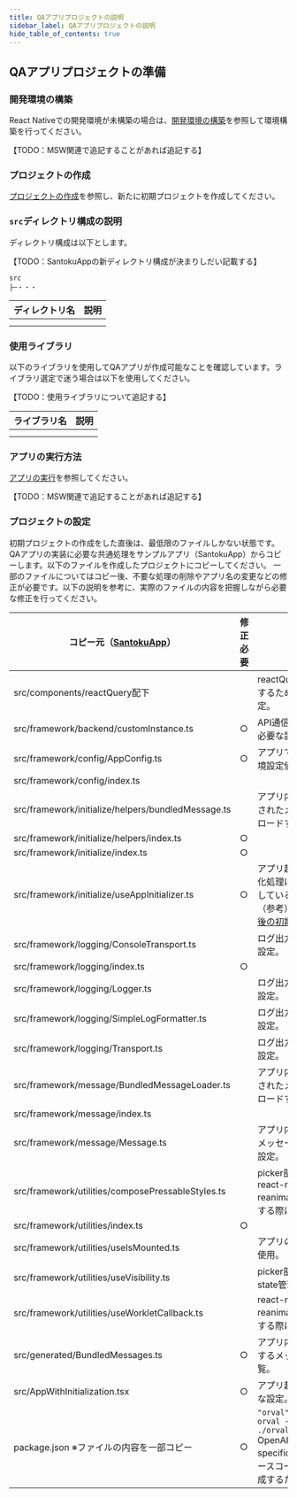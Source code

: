 ```yaml
---
title: QAアプリプロジェクトの説明
sidebar_label: QAアプリプロジェクトの説明
hide_table_of_contents: true
---
```


## QAアプリプロジェクトの準備

### 開発環境の構築

React Nativeでの開発環境が未構築の場合は、[開発環境の構築](https://fintan-contents.github.io/mobile-app-crib-notes/react-native/learn/getting-started/setting-up-development-environment)を参照して環境構築を行ってください。

【TODO：MSW関連で追記することがあれば追記する】

### プロジェクトの作成

[プロジェクトの作成](https://fintan-contents.github.io/mobile-app-crib-notes/react-native/learn/getting-started/create-project)を参照し、新たに初期プロジェクトを作成してください。

### `src`ディレクトリ構成の説明

ディレクトリ構成は以下とします。

【TODO：SantokuAppの新ディレクトリ構成が決まりしだい記載する】

```
src
├─・・・
```

| ディレクトリ名 | 説明 |
|--|--|
|  |  |
|  |  |

### 使用ライブラリ

以下のライブラリを使用してQAアプリが作成可能なことを確認しています。ライブラリ選定で迷う場合は以下を使用してください。

【TODO：使用ライブラリについて追記する】

| ライブラリ名 | 説明 |
|--|--|
|  |  |
|  |  |

### アプリの実行方法

[アプリの実行](https://fintan-contents.github.io/mobile-app-crib-notes/react-native/learn/getting-started/launch-created-app)を参照してください。

【TODO：MSW関連で追記することがあれば追記する】

### プロジェクトの設定
初期プロジェクトの作成をした直後は、最低限のファイルしかない状態です。
QAアプリの実装に必要な共通処理をサンプルアプリ（SantokuApp）からコピーします。以下のファイルを作成したプロジェクトにコピーしてください。
一部のファイルについてはコピー後、不要な処理の削除やアプリ名の変更などの修正が必要です。以下の説明を参考に、実際のファイルの内容を把握しながら必要な修正を行ってください。

| コピー元（[SantokuApp](https://github.com/ws-4020/mobile-app-crib-notes/tree/master/example-app/SantokuApp "SantokuApp")） | 修正必要 | 説明 |
|--|--|--|
| src/components/reactQuery配下 | | reactQueryを使用するために必要な設定。 |
| src/framework/backend/customInstance.ts | ○ | API通信をする際に必要な設定。 |
| src/framework/config/AppConfig.ts | ○ | アプリで使用する環境設定値の設定。 |
| src/framework/config/index.ts |  |  |
| src/framework/initialize/helpers/bundledMessage.ts |  | アプリ内にバンドルされたメッセージをロードする。 |
| src/framework/initialize/helpers/index.ts | ○ |  |
| src/framework/initialize/index.ts | ○ |  |
| src/framework/initialize/useAppInitializer.ts | ○ | アプリ起動時の初期化処理について記述している。<br />（参考）[アプリ起動後の初期化処理](https://fintan-contents.github.io/mobile-app-crib-notes/react-native/santoku/application-architecture/life-cycle-management/initialization "アプリ起動後の初期化処理") |
| src/framework/logging/ConsoleTransport.ts |  | ログ出力で使用する設定。 |
| src/framework/logging/index.ts | ○ |  |
| src/framework/logging/Logger.ts |  | ログ出力で使用する設定。 |
| src/framework/logging/SimpleLogFormatter.ts |  | ログ出力で使用する設定。 |
| src/framework/logging/Transport.ts |  | ログ出力で使用する設定。 |
| src/framework/message/BundledMessageLoader.ts |  | アプリ内にバンドルされたメッセージをロードする。 |
| src/framework/message/index.ts |  |  |
| src/framework/message/Message.ts |  | アプリ内で使用するメッセージで必要な設定。 |
| src/framework/utilities/composePressableStyles.ts |  | picker部品の中でreact-native-reanimatedを使用する際に使用。 |
| src/framework/utilities/index.ts | ○ |  |
| src/framework/utilities/useIsMounted.ts |  | アプリの状態管理に使用。 |
| src/framework/utilities/useVisibility.ts |  | picker部品の中でstate管理に使用。 |
| src/framework/utilities/useWorkletCallback.ts |  | react-native-reanimatedを使用する際に使用。 |
| src/generated/BundledMessages.ts | ○ | アプリ内にバンドルするメッセージの一覧。 |
| src/AppWithInitialization.tsx | ○ | アプリ起動時に必要な設定。 |
| package.json ※ファイルの内容を一部コピー | ○ | `"orval": "npx orval --config ./orval.config.ts"`<br />OpenAPI specificationからソースコードを自動生成するために必要。 |
